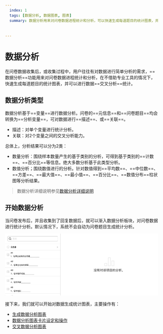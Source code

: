```yaml
---
  index: 1
  tags: [数据分析, 数据图表, 图表]
  summary: 数据分析用来对问卷数据进程统计和分析，可以快速生成每道题目的统计图表，并可以进行数据交叉分析统计。


---
```



# 数据分析

在问卷数据收集后，或收集过程中，用户往往有对数据进行简单分析的需求，==数据分析==功能用来对问卷数据进程统计和分析，在不借助专业工具的情况下，快速生成每道题目的统计图表，并可以进行数据==交叉分析==统计。

## 数据分析类型

数据分析基于==变量==进行数据分析。问卷的==元信息==和==问卷题目==均会转换为==分析变量==，可对数据进行==描述==、或==关联==。

+ 描述：对单个变量进行统计分析。
+ 关联：对2个变量之间的交叉分析能力。
  

总体上，分析结果可以分为2类：

+ 数量分析：围绕样本数量产生的基于类别的分析，可得到基于类别的==计数==、==百分比==等信息。绝大多数分析基于此类型分析。
+ 数值分析；围绕数值进行的分析。针对数值得到==平均数==、==中位数==、==方差==、==最大值==、==最小值==、==百分比==、==数值分布==柱状图等分析结果。

> 数据分析详细说明参见[数据分析详细说明](./08dataAnalysisConcepts.md)

## 开始数据分析

当问卷发布后，并且收集到了回复数据后，就可以渐入数据分析板块，对问卷数据进行统计分析。默认情况下，系统不会自动为问卷题目生成统计分析。

<img src='../assets/dataAnalysisBlank.png'>

接下来，我们就可以开始对数据生成统计图表，主要操作有：
+ [生成数据分析图表](./01buildDataAnalyse.md)
+ [数据分析图表卡片设定和操作](./02dataAnalysisChart.md)
+ [交叉数据分析图表](./03dataAnalysisChartCross.md)